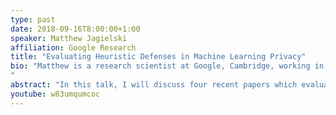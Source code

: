 ```yaml
---
type: past
date: 2018-09-16T8:00:00+1:00
speaker: Matthew Jagielski
affiliation: Google Research
title: "Evaluating Heuristic Defenses in Machine Learning Privacy"
bio: "Matthew is a research scientist at Google, Cambridge, working in the intersection between machine learning, security, and privacy. He received his PhD from Northeastern University, where he was advised by Cristina Nita-Rotaru and Alina Oprea.
"
abstract: "In this talk, I will discuss four recent papers which evaluate potential heuristic defenses for membership inference and training data extraction. Starting with training data extraction, I will talk about the pitfalls in attempting to ``censor'' memorized training data, with some analysis on Github Copilot. Next, I will talk about membership inference defenses. I will discuss what happens after removing vulnerable examples from a training set. Next, I'll talk about how membership inference and extraction appear to have a ``recency bias'': recently seen examples tend to be more vulnerable. Finally, I will discuss the possibility of using model distillation as a defense for membership inference."
youtube: w83umqumcoc
---
```

